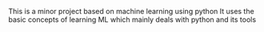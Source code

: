 This is a minor project based on machine learning using python 
It uses the basic concepts of learning ML which mainly deals with python and its tools 
